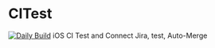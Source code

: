 # CITest
[![Daily Build](https://github.com/wooky83/CITest/actions/workflows/daily_build.yml/badge.svg)](https://github.com/wooky83/CITest/actions/workflows/daily_build.yml)
iOS CI Test and Connect Jira, test, Auto-Merge

